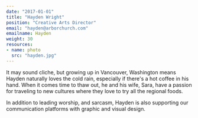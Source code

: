 ```yaml
---
date: "2017-01-01"
title: "Hayden Wright"
position: "Creative Arts Director"
email: "hayden@arborchurch.com"
emailname: Hayden
weight: 30
resources:
- name: photo
  src: "hayden.jpg"
---
```


It may sound cliche, but growing up in Vancouver, Washington means Hayden naturally loves the cold rain, especially if there's a hot coffee in his hand. When it comes time to thaw out, he and his wife, Sara, have a passion for traveling to new cultures where they love to try all the regional foods.

In addition to leading worship, and sarcasm, Hayden is also supporting our communication platforms with graphic and visual design. 
